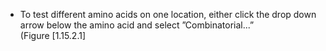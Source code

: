 

-   To test different amino acids on one location, either click the drop
    down arrow below the amino acid and select &rdquo;Combinatorial...&rdquo;
    (Figure&nbsp;[1.15.2.1]